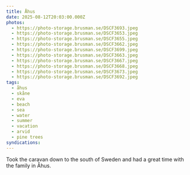 ```yaml
---
title: Åhus
date: 2025-08-12T20:03:00.000Z
photos:
  - https://photo-storage.brusman.se/DSCF3693.jpeg
  - https://photo-storage.brusman.se/DSCF3653.jpeg
  - https://photo-storage.brusman.se/DSCF3655.jpeg
  - https://photo-storage.brusman.se/DSCF3662.jpeg
  - https://photo-storage.brusman.se/DSCF3699.jpeg
  - https://photo-storage.brusman.se/DSCF3663.jpeg
  - https://photo-storage.brusman.se/DSCF3667.jpeg
  - https://photo-storage.brusman.se/DSCF3668.jpeg
  - https://photo-storage.brusman.se/DSCF3673.jpeg
  - https://photo-storage.brusman.se/DSCF3692.jpeg
tags:
  - åhus
  - skåne
  - eva
  - beach
  - sea
  - water
  - summer
  - vacation
  - arvid
  - pine trees
syndications:
---
```


Took the caravan down to the south of Sweden and had a great time with the family in Åhus.
